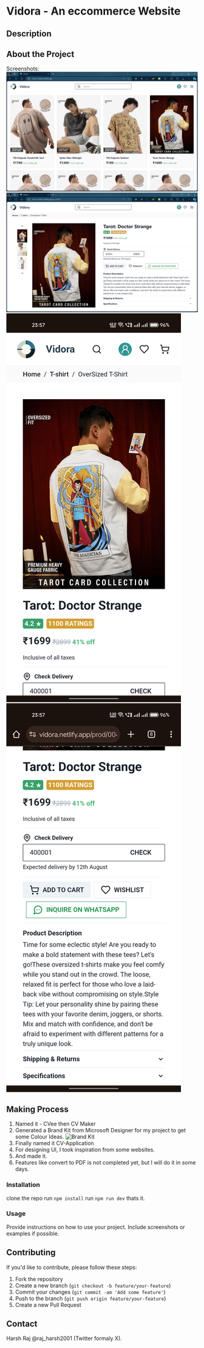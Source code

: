 # Vidora - An eccommerce Website

## Description

## About the Project

Screenshots:
![Screenshot 1](public/screenshot2.png)
![Screenshot 2](public/screenshot1.png)
![Screenshot 3](public/screenshot3.png)
![Screenshot 4](public/screenshot4.png)

## Making Process

1. Named it - CVee then CV Maker
2. Generated a Brand Kit from Microsoft Designer for my project to get some Colour Ideas.
   ![Brand Kit](CVMakerBrandbyDesigner.png)
3. Finally named it CV-Application
4. For designing UI, I took inspiration from some websites.
5. And made it.
6. Features like convert to PDF is not completed yet, but I will do it in some days.

### Installation

clone the repo
run `npm install`
run `npm run dev`
thats it.

### Usage

Provide instructions on how to use your project. Include screenshots or examples if possible.

## Contributing

If you'd like to contribute, please follow these steps:

1. Fork the repository
2. Create a new branch (`git checkout -b feature/your-feature`)
3. Commit your changes (`git commit -am 'Add some feature'`)
4. Push to the branch (`git push origin feature/your-feature`)
5. Create a new Pull Request

## Contact

Harsh Raj @raj_harsh2001 (Twitter formaly X).
